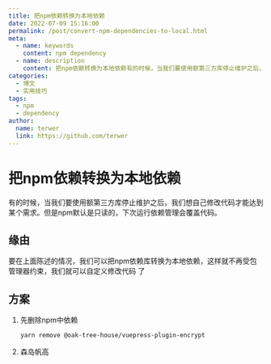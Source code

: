 ```yaml
---
title: 把npm依赖转换为本地依赖
date: 2022-07-09 15:16:00
permalink: /post/convert-npm-dependencies-to-local.html
meta:
  - name: keywords
    content: npm dependency
  - name: description
    content: 把npm依赖转换为本地依赖有的时候，当我们要使用额第三方库停止维护之后，我们想自己修改代码才能达到某个需求。但是npm默认是只读的，下次运行依赖管理会覆盖代码。缘由要在上面陈述的情况，我们可以把npm依赖库转换为本地依赖，这样就不再受包管理器约束，我们就可以自定义修改代码了方案先删除npm中依赖yarnremove@oaktreehouse/vuepresspluginencrypt森岛帆高
categories:
  - 博文
  - 实用技巧
tags:
  - npm
  - dependency
author:
  name: terwer
  link: https://github.com/terwer
---
```

# 把npm依赖转换为本地依赖

有的时候，当我们要使用额第三方库停止维护之后，我们想自己修改代码才能达到某个需求。但是npm默认是只读的，下次运行依赖管理会覆盖代码。

<!-- more -->

## 缘由

要在上面陈述的情况，我们可以把npm依赖库转换为本地依赖，这样就不再受包管理器约束，我们就可以自定义修改代码 了

## 方案

1. 先删除npm中依赖

   ```bash
   yarn remove @oak-tree-house/vuepress-plugin-encrypt
   ```

2. 森岛帆高
